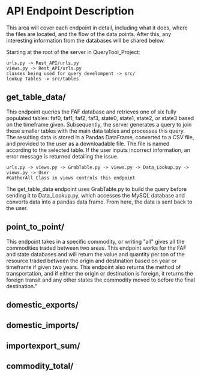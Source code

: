 # API Endpoint Description
This area will cover each endpoint in detail, including what it does, where the files are located, and the flow of the data points. After this, any interesting information from the databases will be shared below.

Starting at the root of the server in QueryTool_Project:
```
urls.py -> Rest_API/urls.py
views.py -> Rest_API/urls.py
classes being used for query develompent -> src/
lookup Tables -> src/tables
```
## get_table_data/
This endpoint queries the FAF database and retrieves one of six fully populated tables: faf0, faf1, faf2, faf3, state0, state1, state2, or state3 based on the timeframe given. Subsequently, the server generates a query to join these smaller tables with the main data tables and processes this query. The resulting data is stored in a Pandas DataFrame, converted to a CSV file, and provided to the user as a downloadable file. The file is named according to the selected table. If the user inputs incorrect information, an error message is returned detailing the issue.
``` python3
urls.py -> views.py -> GrabTable.py -> views.py -> Data_Lookup.py -> views.py -> User
#GatherAll Class in views controls this endpoint
```
The get_table_data endpoint uses GrabTable.py to build the query before sending it to Data_Lookup.py, which accesses the MySQL database and converts data into a pandas data frame. From here, the data is sent back to the user.

## point_to_point/
This endpoint takes in a specific commodity, or writing "all" gives all the commodities traded between two areas. This endpoint works for the FAF and state databases and will return the value and quantity per ton of the resource traded between the origin and destination based on year or timeframe if given two years. This endpoint also returns the method of transportation, and if either the origin or destination is foreign, it returns the foreign transit and any other states the commodity moved to before the final destination."

## domestic_exports/

## domestic_imports/

## importexport_sum/

## commodity_total/

